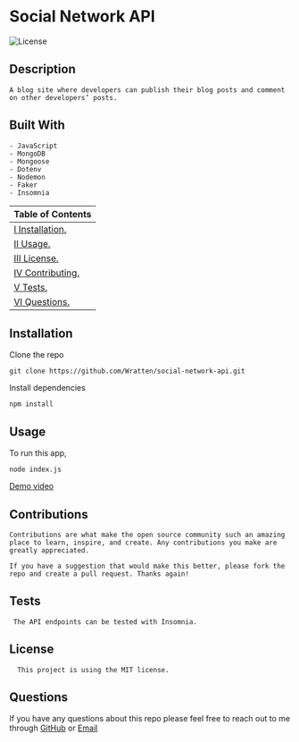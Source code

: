 # Social Network API

![License](https://img.shields.io/badge/License-MIT-blue)

## Description

    A blog site where developers can publish their blog posts and comment on other developers’ posts.

## Built With

```
- JavaScript
- MongoDB
- Mongoose
- Dotenv
- Nodemon
- Faker
- Insomnia
```

| Table of Contents                 |
| --------------------------------- |
| [I Installation.](#installation)  |
| [II Usage.](#usage)               |
| [III License.](#licenses)         |
| [IV Contributing.](#contributing) |
| [V Tests.](#tests)                |
| [VI Questions.](#questions)       |

## Installation

Clone the repo

    git clone https://github.com/Wratten/social-network-api.git

Install dependencies

    npm install

## Usage

To run this app,

    node index.js

[Demo video](https://www.youtube.com/watch?v=KEeZqLT0akM)

## Contributions

    Contributions are what make the open source community such an amazing place to learn, inspire, and create. Any contributions you make are greatly appreciated.

    If you have a suggestion that would make this better, please fork the repo and create a pull request. Thanks again!

## Tests

     The API endpoints can be tested with Insomnia.

## License

      This project is using the MIT license.

## Questions

If you have any questions about this repo please feel free to reach out to me through [GitHub](https://github.com/Wratten) or [Email](mailto:daniel.wratten@gmail.com)
